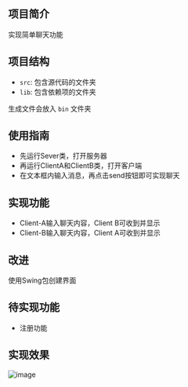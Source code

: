 ## 项目简介

实现简单聊天功能

## 项目结构

- `src`: 包含源代码的文件夹
- `lib`: 包含依赖项的文件夹

生成文件会放入 `bin` 文件夹


## 使用指南

- 先运行Sever类，打开服务器
- 再运行ClientA和ClientB类，打开客户端
- 在文本框内输入消息，再点击send按钮即可实现聊天

## 实现功能

- Client-A输入聊天内容，Client B可收到并显示
- Client-B输入聊天内容，Client A可收到并显示

## 改进
使用Swing包创建界面

## 待实现功能
- 注册功能

## 实现效果
![image](https://github.com/namelesscat2024/Chat2.0/assets/156741789/62bb02bb-46cc-445b-a823-f91eafe59f67)
